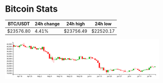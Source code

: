 # Bitcoin Stats

BTC/USDT|24h change|24h high|24h low|
|---|---|---|---|
|$23576.80|4.41%|$23756.49|$22520.17|

<img src="./chart.svg">
